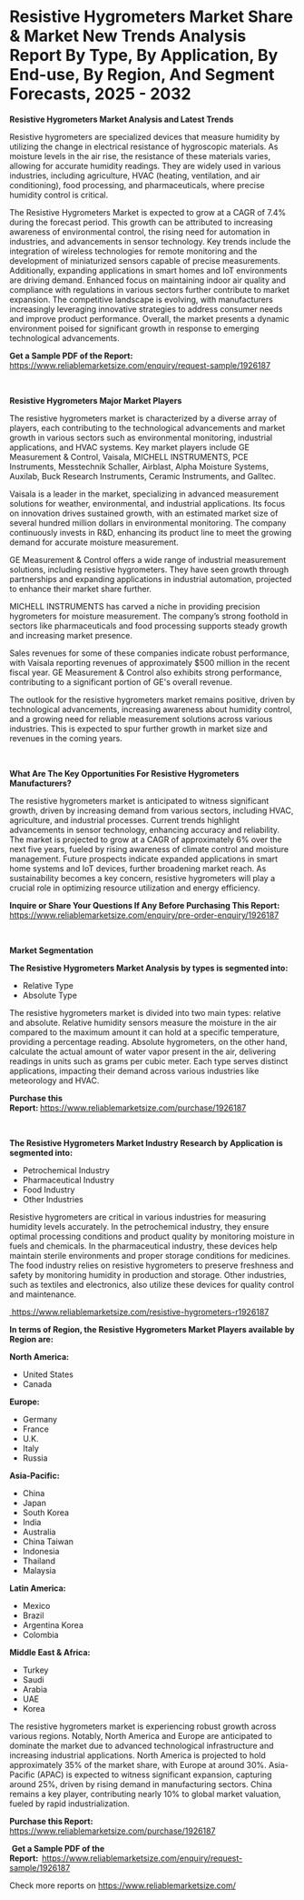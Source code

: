 <p><h1>Resistive Hygrometers Market Share & Market New Trends Analysis Report By Type, By Application, By End-use, By Region, And Segment Forecasts, 2025 - 2032</h1></p><p><strong>Resistive Hygrometers Market Analysis and Latest Trends</strong></p>
<p><p>Resistive hygrometers are specialized devices that measure humidity by utilizing the change in electrical resistance of hygroscopic materials. As moisture levels in the air rise, the resistance of these materials varies, allowing for accurate humidity readings. They are widely used in various industries, including agriculture, HVAC (heating, ventilation, and air conditioning), food processing, and pharmaceuticals, where precise humidity control is critical.</p><p>The Resistive Hygrometers Market is expected to grow at a CAGR of 7.4% during the forecast period. This growth can be attributed to increasing awareness of environmental control, the rising need for automation in industries, and advancements in sensor technology. Key trends include the integration of wireless technologies for remote monitoring and the development of miniaturized sensors capable of precise measurements. Additionally, expanding applications in smart homes and IoT environments are driving demand. Enhanced focus on maintaining indoor air quality and compliance with regulations in various sectors further contribute to market expansion. The competitive landscape is evolving, with manufacturers increasingly leveraging innovative strategies to address consumer needs and improve product performance. Overall, the market presents a dynamic environment poised for significant growth in response to emerging technological advancements.</p></p>
<p><strong>Get a Sample PDF of the Report:&nbsp;</strong> <a href="https://www.reliablemarketsize.com/enquiry/request-sample/1926187?utm_campaign=3504&utm_medium=2&utm_source=Github&utm_content=ia&utm_term=28032025&utm_id=resistive-hygrometers">https://www.reliablemarketsize.com/enquiry/request-sample/1926187</a></p>
<p>&nbsp;</p>
<p><strong>Resistive Hygrometers Major Market Players</strong></p>
<p><p>The resistive hygrometers market is characterized by a diverse array of players, each contributing to the technological advancements and market growth in various sectors such as environmental monitoring, industrial applications, and HVAC systems. Key market players include GE Measurement & Control, Vaisala, MICHELL INSTRUMENTS, PCE Instruments, Messtechnik Schaller, Airblast, Alpha Moisture Systems, Auxilab, Buck Research Instruments, Ceramic Instruments, and Galltec.</p><p>Vaisala is a leader in the market, specializing in advanced measurement solutions for weather, environmental, and industrial applications. Its focus on innovation drives sustained growth, with an estimated market size of several hundred million dollars in environmental monitoring. The company continuously invests in R&D, enhancing its product line to meet the growing demand for accurate moisture measurement.</p><p>GE Measurement & Control offers a wide range of industrial measurement solutions, including resistive hygrometers. They have seen growth through partnerships and expanding applications in industrial automation, projected to enhance their market share further.</p><p>MICHELL INSTRUMENTS has carved a niche in providing precision hygrometers for moisture measurement. The company’s strong foothold in sectors like pharmaceuticals and food processing supports steady growth and increasing market presence.</p><p>Sales revenues for some of these companies indicate robust performance, with Vaisala reporting revenues of approximately $500 million in the recent fiscal year. GE Measurement & Control also exhibits strong performance, contributing to a significant portion of GE's overall revenue.</p><p>The outlook for the resistive hygrometers market remains positive, driven by technological advancements, increasing awareness about humidity control, and a growing need for reliable measurement solutions across various industries. This is expected to spur further growth in market size and revenues in the coming years.</p></p>
<p>&nbsp;</p>
<p><strong>What Are The Key Opportunities For Resistive Hygrometers Manufacturers?</strong></p>
<p><p>The resistive hygrometers market is anticipated to witness significant growth, driven by increasing demand from various sectors, including HVAC, agriculture, and industrial processes. Current trends highlight advancements in sensor technology, enhancing accuracy and reliability. The market is projected to grow at a CAGR of approximately 6% over the next five years, fueled by rising awareness of climate control and moisture management. Future prospects indicate expanded applications in smart home systems and IoT devices, further broadening market reach. As sustainability becomes a key concern, resistive hygrometers will play a crucial role in optimizing resource utilization and energy efficiency.</p></p>
<p><strong>Inquire or Share Your Questions If Any Before Purchasing This Report:</strong> <a href="https://www.reliablemarketsize.com/enquiry/pre-order-enquiry/1926187?utm_campaign=3504&utm_medium=2&utm_source=Github&utm_content=ia&utm_term=28032025&utm_id=resistive-hygrometers">https://www.reliablemarketsize.com/enquiry/pre-order-enquiry/1926187</a></p>
<p>&nbsp;</p>
<p><strong>Market Segmentation</strong></p>
<p><strong>The Resistive Hygrometers Market Analysis by types is segmented into:</strong></p>
<p><ul><li>Relative Type</li><li>Absolute Type</li></ul></p>
<p><p>The resistive hygrometers market is divided into two main types: relative and absolute. Relative humidity sensors measure the moisture in the air compared to the maximum amount it can hold at a specific temperature, providing a percentage reading. Absolute hygrometers, on the other hand, calculate the actual amount of water vapor present in the air, delivering readings in units such as grams per cubic meter. Each type serves distinct applications, impacting their demand across various industries like meteorology and HVAC.</p></p>
<p><strong>Purchase this Report:&nbsp;</strong><a href="https://www.reliablemarketsize.com/purchase/1926187?utm_campaign=3504&utm_medium=2&utm_source=Github&utm_content=ia&utm_term=28032025&utm_id=resistive-hygrometers">https://www.reliablemarketsize.com/purchase/1926187</a></p>
<p>&nbsp;</p>
<p><strong>The Resistive Hygrometers Market Industry Research by Application is segmented into:</strong></p>
<p><ul><li>Petrochemical Industry</li><li>Pharmaceutical Industry</li><li>Food Industry</li><li>Other Industries</li></ul></p>
<p><p>Resistive hygrometers are critical in various industries for measuring humidity levels accurately. In the petrochemical industry, they ensure optimal processing conditions and product quality by monitoring moisture in fuels and chemicals. In the pharmaceutical industry, these devices help maintain sterile environments and proper storage conditions for medicines. The food industry relies on resistive hygrometers to preserve freshness and safety by monitoring humidity in production and storage. Other industries, such as textiles and electronics, also utilize these devices for quality control and maintenance.</p></p>
<p><a href="https://www.reliablemarketsize.com/resistive-hygrometers-r1926187?utm_campaign=3504&utm_medium=2&utm_source=Github&utm_content=ia&utm_term=28032025&utm_id=resistive-hygrometers">&nbsp;https://www.reliablemarketsize.com/resistive-hygrometers-r1926187</a></p>
<p><strong>In terms of Region, the Resistive Hygrometers Market Players available by Region are:</strong></p>
<p>
    <p> <strong> North America: </strong>
        <ul>
            <li>United States</li>
            <li>Canada</li>
        </ul>
        </p> 
    <p> <strong> Europe: </strong>
        <ul>
            <li>Germany</li>
            <li>France</li>
            <li>U.K.</li>
            <li>Italy</li>
            <li>Russia</li>
        </ul>
        </p> 
    <p> <strong> Asia-Pacific: </strong>
        <ul>
            <li>China</li>
            <li>Japan</li>
            <li>South Korea</li>
            <li>India</li>
            <li>Australia</li>
            <li>China Taiwan</li>
            <li>Indonesia</li>
            <li>Thailand</li>
            <li>Malaysia</li>
        </ul>
        </p> 
    <p> <strong> Latin America: </strong>
        <ul>
            <li>Mexico</li>
            <li>Brazil</li>
            <li>Argentina Korea</li>
            <li>Colombia</li>
        </ul>
        </p> 
    <p> <strong> Middle East & Africa: </strong>
        <ul>
            <li>Turkey</li>
            <li>Saudi</li>
            <li>Arabia</li>
            <li>UAE</li>
            <li>Korea</li>
        </ul>
    </p>
    </p>
<p><p>The resistive hygrometers market is experiencing robust growth across various regions. Notably, North America and Europe are anticipated to dominate the market due to advanced technological infrastructure and increasing industrial applications. North America is projected to hold approximately 35% of the market share, with Europe at around 30%. Asia-Pacific (APAC) is expected to witness significant expansion, capturing around 25%, driven by rising demand in manufacturing sectors. China remains a key player, contributing nearly 10% to global market valuation, fueled by rapid industrialization.</p></p>
<p><strong>Purchase this Report: </strong><a href="https://www.reliablemarketsize.com/purchase/1926187?utm_campaign=3504&utm_medium=2&utm_source=Github&utm_content=ia&utm_term=28032025&utm_id=resistive-hygrometers">https://www.reliablemarketsize.com/purchase/1926187</a></p>
<p>&nbsp;<strong>Get a Sample PDF of the Report:&nbsp;&nbsp;</strong><a href="https://www.reliablemarketsize.com/enquiry/request-sample/1926187?utm_campaign=3504&utm_medium=2&utm_source=Github&utm_content=ia&utm_term=28032025&utm_id=resistive-hygrometers">https://www.reliablemarketsize.com/enquiry/request-sample/1926187</a></p>
<p><strong></strong></p>
<p>Check more reports on <a href="https://www.reliablemarketsize.com/?utm_campaign=3504&utm_medium=2&utm_source=Github&utm_content=ia&utm_term=28032025&utm_id=resistive-hygrometers">https://www.reliablemarketsize.com/</a></p>